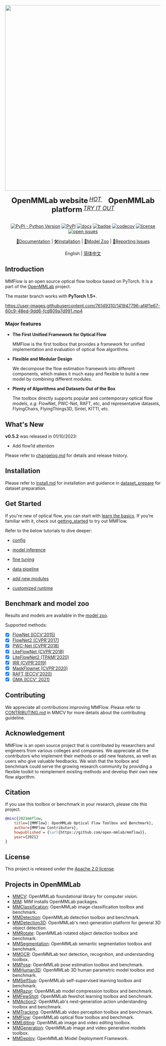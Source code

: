 <div align="center">
  <img src="resources/mmflow-logo.png" width="600"/>
    <div>&nbsp;</div>
  <div align="center">
    <b><font size="5">OpenMMLab website</font></b>
    <sup>
      <a href="https://openmmlab.com">
        <i><font size="4">HOT</font></i>
      </a>
    </sup>
    &nbsp;&nbsp;&nbsp;&nbsp;
    <b><font size="5">OpenMMLab platform</font></b>
    <sup>
      <a href="https://platform.openmmlab.com">
        <i><font size="4">TRY IT OUT</font></i>
      </a>
    </sup>
  </div>
  <div>&nbsp;</div>

[![PyPI - Python Version](https://img.shields.io/pypi/pyversions/mmflow)](https://pypi.org/project/mmflow/)
[![PyPI](https://img.shields.io/pypi/v/mmflow)](https://pypi.org/project/mmflow)
[![docs](https://img.shields.io/badge/docs-latest-blue)](https://mmflow.readthedocs.io/en/latest/)
[![badge](https://github.com/open-mmlab/mmflow/workflows/build/badge.svg)](https://github.com/open-mmlab/mmflow/actions)
[![codecov](https://codecov.io/gh/open-mmlab/mmflow/branch/master/graph/badge.svg)](https://codecov.io/gh/open-mmlab/mmflow)
[![license](https://img.shields.io/github/license/open-mmlab/mmflow.svg)](https://github.com/open-mmlab/mmflow/blob/master/LICENSE)
[![open issues](https://isitmaintained.com/badge/open/open-mmlab/mmflow.svg)](https://github.com/open-mmlab/mmflow/issues)

[📘Documentation](https://mmflow.readthedocs.io/en/latest/) |
[🛠️Installation](https://mmflow.readthedocs.io/en/latest/install.html) |
[👀Model Zoo](https://mmflow.readthedocs.io/en/latest/model_zoo.html) |
[🤔Reporting Issues](https://github.com/open-mmlab/mmflow/issues/new/choose)

</div>

<div align="center">

English | [简体中文](README_zh-CN.md)

</div>

## Introduction

MMFlow is an open source optical flow toolbox based on PyTorch. It is a part of the [OpenMMLab](https://openmmlab.com/) project.

The master branch works with **PyTorch 1.5+**.

<https://user-images.githubusercontent.com/76149310/141947796-af4f1e67-60c9-48ed-9dd6-fcd809a7d991.mp4>

### Major features

- **The First Unified Framework for Optical Flow**

  MMFlow is the first toolbox that provides a framework for unified implementation and evaluation of optical flow algorithms.

- **Flexible and Modular Design**

  We decompose the flow estimation framework into different components,
  which makes it much easy and flexible to build a new model by combining different modules.

- **Plenty of Algorithms and Datasets Out of the Box**

  The toolbox directly supports popular and contemporary optical flow models, *e.g.* FlowNet, PWC-Net, RAFT, etc,
  and representative datasets, FlyingChairs, FlyingThings3D, Sintel, KITTI, etc.

## What's New

**v0.5.2** was released in 01/10/2023:

- Add flow1d attention

Please refer to [changelog.md](docs/en/changelog.md) for details and release history.

## Installation

Please refer to [install.md](docs/en/install.md) for installation and
guidance in [dataset_prepare](docs/en/dataset_prepare.md) for dataset preparation.

## Get Started

If you're new of optical flow, you can start with [learn the basics](docs/en/intro.md). If you’re familiar with it, check out [getting_started](docs/en/getting_started.md) to try out MMFlow.

Refer to the below tutorials to dive deeper:

- [config](docs/en/tutorials/0_config.md)

- [model inference](docs/en/tutorials/1_inference.md)

- [fine tuning](docs/en/tutorials/2_finetune.md)

- [data pipeline](docs/en/tutorials/3_data_pipeline.md)

- [add new modules](docs/en/tutorials/4_new_modules.md)

- [customized runtime](docs/en/tutorials/5_customize_runtime.md)

## Benchmark and model zoo

Results and models are available in the [model zoo](docs/en/model_zoo.md).

Supported methods:

- [x] [FlowNet (ICCV'2015)](configs/flownet/README.md)
- [x] [FlowNet2 (CVPR'2017)](configs/flownet2/README.md)
- [x] [PWC-Net (CVPR'2018)](configs/pwcnet/README.md)
- [x] [LiteFlowNet (CVPR'2018)](configs/liteflownet/README.md)
- [x] [LiteFlowNet2 (TPAMI'2020)](configs/liteflownet2/README.md)
- [x] [IRR (CVPR'2019)](configs/irr/README.md)
- [x] [MaskFlownet (CVPR'2020)](configs/maskflownet/README.md)
- [x] [RAFT (ECCV'2020)](configs/raft/README.md)
- [x] [GMA (ICCV' 2021)](configs/gma/README.md)

## Contributing

We appreciate all contributions improving MMFlow. Please refer to [CONTRIBUTING.md](https://github.com/open-mmlab/mmcv/blob/master/CONTRIBUTING.md) in MMCV for more details about the contributing guideline.

## Acknowledgement

MMFlow is an open source project that is contributed by researchers and engineers from various colleges and companies. We appreciate all the contributors who implement their methods or add new features, as well as users who give valuable feedbacks.
We wish that the toolbox and benchmark could serve the growing research community by providing a flexible toolkit to reimplement existing methods and develop their own new flow algorithm.

## Citation

If you use this toolbox or benchmark in your research, please cite this project.

```BibTeX
@misc{2021mmflow,
    title={{MMFlow}: OpenMMLab Optical Flow Toolbox and Benchmark},
    author={MMFlow Contributors},
    howpublished = {\url{https://github.com/open-mmlab/mmflow}},
    year={2021}
}
```

## License

This project is released under the [Apache 2.0 license](LICENSE).

## Projects in OpenMMLab

- [MMCV](https://github.com/open-mmlab/mmcv): OpenMMLab foundational library for computer vision.
- [MIM](https://github.com/open-mmlab/mim): MIM installs OpenMMLab packages.
- [MMClassification](https://github.com/open-mmlab/mmclassification): OpenMMLab image classification toolbox and benchmark.
- [MMDetection](https://github.com/open-mmlab/mmdetection): OpenMMLab detection toolbox and benchmark.
- [MMDetection3D](https://github.com/open-mmlab/mmdetection3d): OpenMMLab's next-generation platform for general 3D object detection.
- [MMRotate](https://github.com/open-mmlab/mmrotate): OpenMMLab rotated object detection toolbox and benchmark.
- [MMSegmentation](https://github.com/open-mmlab/mmsegmentation): OpenMMLab semantic segmentation toolbox and benchmark.
- [MMOCR](https://github.com/open-mmlab/mmocr): OpenMMLab text detection, recognition, and understanding toolbox.
- [MMPose](https://github.com/open-mmlab/mmpose): OpenMMLab pose estimation toolbox and benchmark.
- [MMHuman3D](https://github.com/open-mmlab/mmhuman3d): OpenMMLab 3D human parametric model toolbox and benchmark.
- [MMSelfSup](https://github.com/open-mmlab/mmselfsup): OpenMMLab self-supervised learning toolbox and benchmark.
- [MMRazor](https://github.com/open-mmlab/mmrazor): OpenMMLab model compression toolbox and benchmark.
- [MMFewShot](https://github.com/open-mmlab/mmfewshot): OpenMMLab fewshot learning toolbox and benchmark.
- [MMAction2](https://github.com/open-mmlab/mmaction2): OpenMMLab's next-generation action understanding toolbox and benchmark.
- [MMTracking](https://github.com/open-mmlab/mmtracking): OpenMMLab video perception toolbox and benchmark.
- [MMFlow](https://github.com/open-mmlab/mmflow): OpenMMLab optical flow toolbox and benchmark.
- [MMEditing](https://github.com/open-mmlab/mmediting): OpenMMLab image and video editing toolbox.
- [MMGeneration](https://github.com/open-mmlab/mmgeneration): OpenMMLab image and video generative models toolbox.
- [MMDeploy](https://github.com/open-mmlab/mmdeploy): OpenMMLab Model Deployment Framework.
